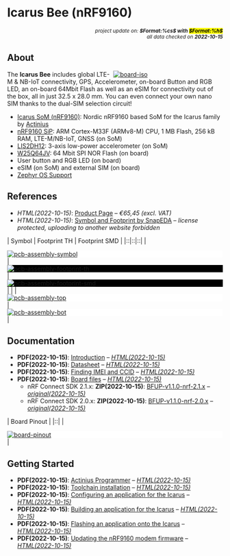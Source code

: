 # Icarus Bee (nRF9160)

<div style="display:flex;justify-content:right;">
<small><em>project update on: <strong>$Format:%cs$ with <mark>$Format:%h$</mark></strong></em></small>
</div>
<div style="display:flex;justify-content:right;">
<small><em>all data checked on <strong>2022-10-15</strong></em></small>
</div>

## About

<span style="width:256px;float:right;">[![board-iso]][board-iso]</span>

[board-iso]: electronic/boards/actinius-icarus-bee/board-iso.png "Icarus Bee (nRF9160)"

The **Icarus Bee** includes global LTE-M & NB-IoT connectivity, GPS,
Accelerometer, on-board Button and RGB LED, an on-board 64Mbit Flash as well
as an eSIM for connectivity out of the box, all in just 32.5 x 28.0 mm. You
can even connect your own nano SIM thanks to the dual-SIM selection circuit!

* [Icarus SoM (nRF9160)]: Nordic nRF9160 based SoM for the Icarus family by [Actinius]
* [nRF9160 SiP]: ARM Cortex-M33F (ARMv8-M) CPU, 1 MB Flash, 256 kB RAM, LTE-M/NB-IoT, GNSS (on SoM)
* [LIS2DH12]: 3-axis low-power accelerometer (on SoM)
* [W25Q64JV]: 64 Mbit SPI NOR Flash (on board)
* User button and RGB LED (on board)
* eSIM (on SoM) and external SIM (on board)
* [Zephyr OS Support]

[nRF9160 SiP]: https://www.nordicsemi.com/Products/nRF9160 "ARM® Cortex M33 with 1 MB Flash and 256 kB RAM, ARM® Trustzone®, ARM® Cryptocell 310, integrated LTE-M/NB-IoT modem and GNSS"
[LIS2DH12]: https://www.st.com/en/mems-and-sensors/lis2dh12.html "MEMS digital output 3-axis motion sensor"
[Icarus SoM (nRF9160)]: index.php?dir=electronic/boards/actinius-icarus-som "Icarus SoM (nRF9160)"
[W25Q64JV]: https://www.winbond.com/hq/product/code-storage-flash-memory/serial-nor-flash/?__locale=en&partNo=W25Q64JV "64 Mbit SPI NOR Flash"
[Zephyr OS Support]: https://bridle.tiac-systems.net/doc/latest/zephyr/boards/arm/actinius_icarus_bee/doc/index.html "Zephyr OS Support for Actinius Icarus Bee"
[Actinius]: index.php?dir=electronic/companies/actinius

## References

* *HTML(2022-10-15)*: [Product Page] – *€65,45 (excl. VAT)*
* *HTML(2022-10-15)*: [Symbol and Footprint by SnapEDA]
  – *license protected, uploading to another website forbidden*

[Product Page]: https://www.actinius.com/icarus-bee "Icarus Bee (nRF9160)"
[Symbol and Footprint by SnapEDA]: https://www.snapeda.com/parts/Icarus%20Bee/Actinius/view-part "Created by Actinius and added to SnapEDA on Jan 27, 2021"

| Symbol | Footprint TH | Footprint SMD |
|::|::|::|
| <div style="background-color:white;">[![pcb-assembly-symbol]][pcb-assembly-symbol]</div> | <div style="background-color:black;">[![pcb-assembly-footprint-th]][pcb-assembly-footprint-th]</div> | <div style="background-color:black;">[![pcb-assembly-footprint-smd]][pcb-assembly-footprint-smd]</div> |
| | <div style="background-color:white;"><div style="width:60%;display:inline-block;">[![pcb-assembly-top]][pcb-assembly-top]</div></div> | <div style="background-color:white;"><div style="width:60%;display:inline-block;">[![pcb-assembly-bot]][pcb-assembly-bot]</div></div> |

[pcb-assembly-symbol]: electronic/boards/actinius-icarus-bee/pcb-assembly-symbol.png "Icarus Bee (nRF9160) Symbol"
[pcb-assembly-footprint-th]: electronic/boards/actinius-icarus-bee/pcb-assembly-footprint-th.png "Icarus Bee (nRF9160) Footprint TH"
[pcb-assembly-footprint-smd]: electronic/boards/actinius-icarus-bee/pcb-assembly-footprint-smd.png "Icarus Bee (nRF9160) Footprint SMD"
[pcb-assembly-top]: electronic/boards/actinius-icarus-bee/pcb-assembly-top.png "Icarus Bee (nRF9160) PCB Assembly (top)"
[pcb-assembly-bot]: electronic/boards/actinius-icarus-bee/pcb-assembly-bot.png "Icarus Bee (nRF9160) PCB Assembly (bottom)"

## Documentation

* **PDF(2022-10-15)**: [Introduction]
  – *[HTML(2022-10-15)](https://docs.actinius.com/icarus-bee/introduction)*
* **PDF(2022-10-15)**: [Datasheet]
  – *[HTML(2022-10-15)](https://docs.actinius.com/icarus-bee/datasheet)*
* **PDF(2022-10-15)**: [Finding IMEI and CCID]
  – *[HTML(2022-10-15)](https://docs.actinius.com/icarus-bee/imei-ccid)*
* **PDF(2022-10-15)**: [Board files]
  – *[HTML(2022-10-15)](https://docs.actinius.com/icarus-bee/board-files)*
  * nRF Connect SDK 2.1.x: **ZIP(2022-10-15)**: [BFUP-v1.1.0-nrf-2.1.x]
    – *[original(2022-10-15)](https://cdn.actini.us/zephyr/nRF%20Connect%20SDK%20v2.1.x-v1.1.0.zip)*
  * nRF Connect SDK 2.0.x: **ZIP(2022-10-15)**: [BFUP-v1.1.0-nrf-2.0.x]
    – *[original(2022-10-15)](https://cdn.actini.us/zephyr/nRF%20Connect%20SDK%20v2.0.x-v1.1.0.zip)*

[Introduction]: electronic/boards/actinius-icarus-bee/introduction.pdf "2022-10-15: Last updated on: April 18, 2022"
[Datasheet]: electronic/boards/actinius-icarus-bee/datasheet.pdf "2022-10-15: Last updated on: August 15, 2022"
[Finding IMEI and CCID]: electronic/boards/actinius-icarus-bee/imei-ccid.pdf "2022-10-15: Last updated on: April 18, 2022"
[Board files]: electronic/boards/actinius-icarus-bee/board-files.pdf "2022-10-15: Last updated on: October 05, 2022"
[BFUP-v1.1.0-nrf-2.1.x]: electronic/companies/actinius/BFUP-v1.1.0-nrf-2.1.x.zip "2022-10-15: Board Files Update Pack (BFUP) 1.1.0 for nRF Connect SDK (NCS) 2.1.x"
[BFUP-v1.1.0-nrf-2.0.x]: electronic/companies/actinius/BFUP-v1.1.0-nrf-2.0.x.zip "2022-10-15: Board Files Update Pack (BFUP) 1.1.0 for nRF Connect SDK (NCS) 2.0.x"

| Board Pinout |
|::|
| <div style="background-color:white;"><div style="width:75%;display:inline-block">[![board-pinout]][board-pinout]</div></div> |

[board-pinout]: electronic/boards/actinius-icarus-bee/board-pinout.png "Icarus Bee (nRF9160) Pinout"

## Getting Started

* **PDF(2022-10-15)**: [Actinius Programmer]
  – *[HTML(2022-10-15)](https://docs.actinius.com/getting-started/actinius-programmer)*
* **PDF(2022-10-15)**: [Toolchain installation]
  – *[HTML(2022-10-15)](https://docs.actinius.com/getting-started/toolchain-installation)*
* **PDF(2022-10-15)**: [Configuring an application for the Icarus]
  – *[HTML(2022-10-15)](https://docs.actinius.com/getting-started/configure-an-application)*
* **PDF(2022-10-15)**: [Building an application for the Icarus]
  – *[HTML(2022-10-15)](https://docs.actinius.com/getting-started/building-an-application)*
* **PDF(2022-10-15)**: [Flashing an application onto the Icarus]
  – *[HTML(2022-10-15)](https://docs.actinius.com/getting-started/flashing-an-application)*
* **PDF(2022-10-15)**: [Updating the nRF9160 modem firmware]
  – *[HTML(2022-10-15)](https://docs.actinius.com/getting-started/updating-the-modem-firmware)*

[Actinius Programmer]: electronic/companies/actinius/actinius-programmer.pdf "2022-10-15: Last updated on: March 28, 2022"
[Toolchain installation]: electronic/companies/actinius/toolchain-installation.pdf "2022-10-15: Last updated on: March 28, 2022"
[Configuring an application for the Icarus]: electronic/companies/actinius/configure-an-application.pdf "2022-10-15: Last updated on: March 22, 2022"
[Building an application for the Icarus]: electronic/companies/actinius/building-an-application.pdf "2022-10-15: Last updated on: March 22, 2022"
[Flashing an application onto the Icarus]: electronic/companies/actinius/flashing-an-application.pdf "2022-10-15: Last updated on: August 16, 2022"
[Updating the nRF9160 modem firmware]: electronic/companies/actinius/updating-the-modem-firmware.pdf "2022-10-15: Last updated on: September 27, 2022"
